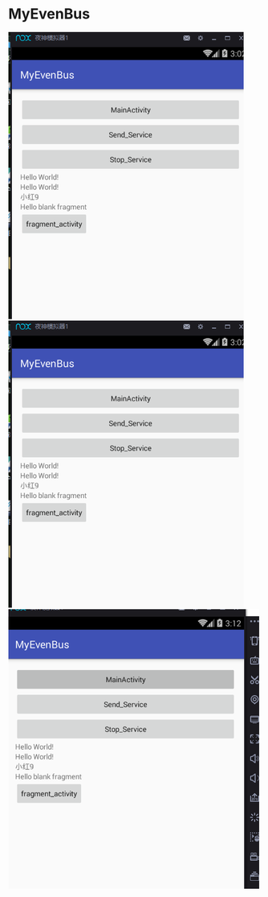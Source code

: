 # MyEvenBus
![image](https://github.com/yufeilong92/MyEvenBus/blob/master/icon/11.png) 
 ![image](https://github.com/yufeilong92/MyEvenBus/blob/master/icon/11.png)
 ![image](https://github.com/yufeilong92/MyEvenBus/blob/master/icon/20170117151224.png)